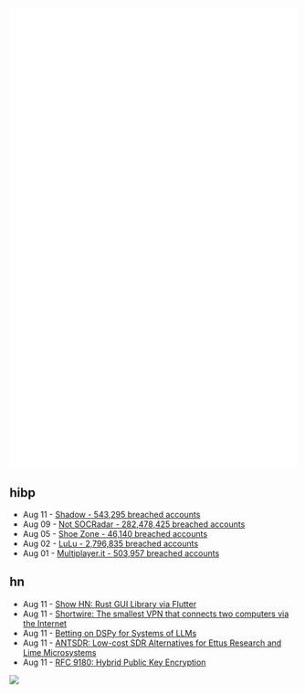 ![Metrics](https://raw.githubusercontent.com/phixion/phixion/master/metrics.svg)

## hibp

<!--
for https://github.com/phixion/phixion/blob/main/.github/workflows/feeds.yml
-->
<!--START_SECTION:haveibeenpwnd-->
- Aug 11 - [Shadow - 543,295 breached accounts](https://haveibeenpwned.com/PwnedWebsites#Shadow)
- Aug 09 - [Not SOCRadar - 282,478,425 breached accounts](https://haveibeenpwned.com/PwnedWebsites#NotSOCRadar)
- Aug 05 - [Shoe Zone - 46,140 breached accounts](https://haveibeenpwned.com/PwnedWebsites#ShoeZone)
- Aug 02 - [LuLu - 2,796,835 breached accounts](https://haveibeenpwned.com/PwnedWebsites#LuLu)
- Aug 01 - [Multiplayer.it - 503,957 breached accounts](https://haveibeenpwned.com/PwnedWebsites#MultiplayerIt)
<!--END_SECTION:haveibeenpwnd-->

## hn

<!--
for https://github.com/phixion/phixion/blob/main/.github/workflows/feeds.yml
-->
<!--START_SECTION:hn-->
- Aug 11 - [Show HN: Rust GUI Library via Flutter](https://cjycode.com/posts/rust-ui-flutter/)
- Aug 11 - [Shortwire: The smallest VPN that connects two computers via the Internet](https://github.com/mojyack/shortwire)
- Aug 11 - [Betting on DSPy for Systems of LLMs](https://blog.isaacmiller.dev/posts/dspy)
- Aug 11 - [ANTSDR: Low-cost SDR Alternatives for Ettus Research and Lime Microsystems](https://github.com/MicroPhase/antsdr-fw-patch)
- Aug 11 - [RFC 9180: Hybrid Public Key Encryption](https://www.rfc-editor.org/rfc/rfc9180.html)
<!--END_SECTION:hn-->

<!--
for https://yhype.me
-->
![](https://hit.yhype.me/github/profile?user_id=13013670)
